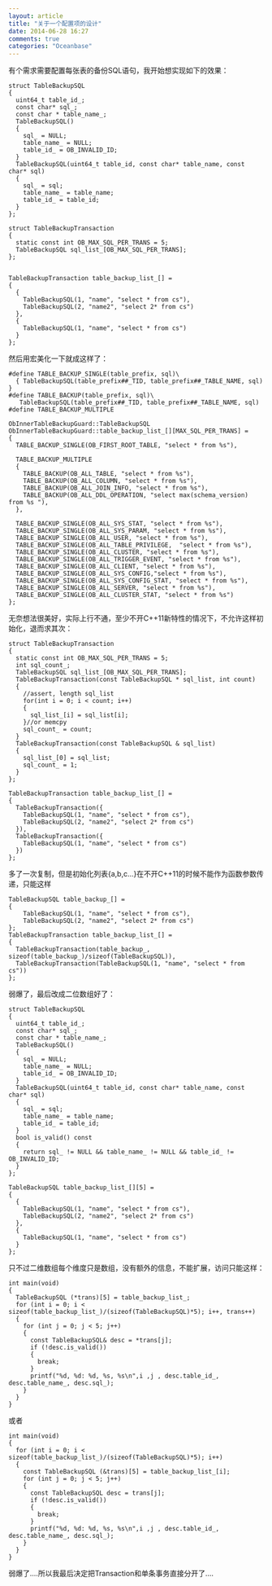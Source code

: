 ```yaml
---
layout: article
title: "关于一个配置项的设计"
date: 2014-06-28 16:27
comments: true
categories: "Oceanbase"
---
```


  有个需求需要配置每张表的备份SQL语句，我开始想实现如下的效果：

	struct TableBackupSQL
	{
	  uint64_t table_id_;
	  const char* sql_;
	  const char * table_name_;
	  TableBackupSQL()
	  {
	    sql_ = NULL;
	    table_name_ = NULL;
	    table_id_ = OB_INVALID_ID;
	  }
	  TableBackupSQL(uint64_t table_id, const char* table_name, const char* sql)
	  {
	    sql_ = sql;
	    table_name_ = table_name;
	    table_id_ = table_id;
	  }
	};

	struct TableBackupTransaction
	{
	  static const int OB_MAX_SQL_PER_TRANS = 5;
	  TableBackupSQL sql_list_[OB_MAX_SQL_PER_TRANS];
	};


	TableBackupTransaction table_backup_list_[] =
	{
	  {
	    TableBackupSQL(1, "name", "select * from cs"),
	    TableBackupSQL(2, "name2", "select 2* from cs")
	  },
	  {
	    TableBackupSQL(1, "name", "select * from cs")
	  }
	};
  
  然后用宏美化一下就成这样了：
<!--more-->

	#define TABLE_BACKUP_SINGLE(table_prefix, sql)\
	  { TableBackupSQL(table_prefix##_TID, table_prefix##_TABLE_NAME, sql) }
	#define TABLE_BACKUP(table_prefix, sql)\
	   TableBackupSQL(table_prefix##_TID, table_prefix##_TABLE_NAME, sql)
	#define TABLE_BACKUP_MULTIPLE

	ObInnerTableBackupGuard::TableBackupSQL ObInnerTableBackupGuard::table_backup_list_[][MAX_SQL_PER_TRANS] =
	{
	  TABLE_BACKUP_SINGLE(OB_FIRST_ROOT_TABLE, "select * from %s"),

	  TABLE_BACKUP_MULTIPLE
	  {
	    TABLE_BACKUP(OB_ALL_TABLE, "select * from %s"),
	    TABLE_BACKUP(OB_ALL_COLUMN, "select * from %s"),
	    TABLE_BACKUP(OB_ALL_JOIN_INFO, "select * from %s"),
	    TABLE_BACKUP(OB_ALL_DDL_OPERATION, "select max(schema_version) from %s "),
	  },

	  TABLE_BACKUP_SINGLE(OB_ALL_SYS_STAT, "select * from %s"),
	  TABLE_BACKUP_SINGLE(OB_ALL_SYS_PARAM, "select * from %s"),
	  TABLE_BACKUP_SINGLE(OB_ALL_USER, "select * from %s"),
	  TABLE_BACKUP_SINGLE(OB_ALL_TABLE_PRIVILEGE,  "select * from %s"),
	  TABLE_BACKUP_SINGLE(OB_ALL_CLUSTER, "select * from %s"),
	  TABLE_BACKUP_SINGLE(OB_ALL_TRIGGER_EVENT, "select * from %s"),
	  TABLE_BACKUP_SINGLE(OB_ALL_CLIENT, "select * from %s"),
	  TABLE_BACKUP_SINGLE(OB_ALL_SYS_CONFIG,"select * from %s"),
	  TABLE_BACKUP_SINGLE(OB_ALL_SYS_CONFIG_STAT, "select * from %s"),
	  TABLE_BACKUP_SINGLE(OB_ALL_SERVER, "select * from %s"),
	  TABLE_BACKUP_SINGLE(OB_ALL_CLUSTER_STAT, "select * from %s")
	};

  无奈想法很美好，实际上行不通，至少不开C++11新特性的情况下，不允许这样初始化，退而求其次：
  

	struct TableBackupTransaction
	{
	  static const int OB_MAX_SQL_PER_TRANS = 5;
	  int sql_count_;
	  TableBackupSQL sql_list_[OB_MAX_SQL_PER_TRANS];
	  TableBackupTransaction(const TableBackupSQL * sql_list, int count)
	  {
	    //assert, length sql_list
	    for(int i = 0; i < count; i++)
	    {
	      sql_list_[i] = sql_list[i];
	    }//or memcpy
	    sql_count_ = count;
	  }
	  TableBackupTransaction(const TableBackupSQL & sql_list)
	  {
	    sql_list_[0] = sql_list;
	    sql_count_ = 1;
	  }
	};

	TableBackupTransaction table_backup_list_[] =
	{
	  TableBackupTransaction({
	    TableBackupSQL(1, "name", "select * from cs"),
	    TableBackupSQL(2, "name2", "select 2* from cs")
	  }),
	  TableBackupTransaction({
	    TableBackupSQL(1, "name", "select * from cs")
	  })
	};

  多了一次复制，但是初始化列表{a,b,c...}在不开C++11的时候不能作为函数参数传递，只能这样

	TableBackupSQL table_backup_[] =
	{
	    TableBackupSQL(1, "name", "select * from cs"),
	    TableBackupSQL(2, "name2", "select 2* from cs")
	};
	TableBackupTransaction table_backup_list_[] =
	{
	  TableBackupTransaction(table_backup_, sizeof(table_backup_)/sizeof(TableBackupSQL)),
	  TableBackupTransaction(TableBackupSQL(1, "name", "select * from cs"))
	};

  弱爆了，最后改成二位数组好了：

	struct TableBackupSQL
	{
	  uint64_t table_id_;
	  const char* sql_;
	  const char * table_name_;
	  TableBackupSQL()
	  {
	    sql_ = NULL;
	    table_name_ = NULL;
	    table_id_ = OB_INVALID_ID;
	  }
	  TableBackupSQL(uint64_t table_id, const char* table_name, const char* sql)
	  {
	    sql_ = sql;
	    table_name_ = table_name;
	    table_id_ = table_id;
	  }
	  bool is_valid() const
	  {
	    return sql_ != NULL && table_name_ != NULL && table_id_ != OB_INVALID_ID;
	  }
	};

	TableBackupSQL table_backup_list_[][5] =
	{
	  {
	    TableBackupSQL(1, "name", "select * from cs"),
	    TableBackupSQL(2, "name2", "select 2* from cs")
	  },
	  {
	    TableBackupSQL(1, "name", "select * from cs")
	  }
	};

  只不过二维数组每个维度只是数组，没有额外的信息，不能扩展，访问只能这样：

	int main(void)
	{
	  TableBackupSQL (*trans)[5] = table_backup_list_;
	  for (int i = 0; i < sizeof(table_backup_list_)/(sizeof(TableBackupSQL)*5); i++, trans++)
	  {
	    for (int j = 0; j < 5; j++)
	    {
	      const TableBackupSQL& desc = *trans[j];
	      if (!desc.is_valid())
	      {
	        break;
	      }
	      printf("%d, %d: %d, %s, %s\n",i ,j , desc.table_id_, desc.table_name_, desc.sql_);
	    }
	  }
	}

或者

	int main(void)
	{
	  for (int i = 0; i < sizeof(table_backup_list_)/(sizeof(TableBackupSQL)*5); i++)
	  {
	    const TableBackupSQL (&trans)[5] = table_backup_list_[i];
	    for (int j = 0; j < 5; j++)
	    {
	      const TableBackupSQL desc = trans[j];
	      if (!desc.is_valid())
	      {
	        break;
	      }
	      printf("%d, %d: %d, %s, %s\n",i ,j , desc.table_id_, desc.table_name_, desc.sql_);
	    }
	  }
	}

  弱爆了....所以我最后决定把Transaction和单条事务直接分开了....
